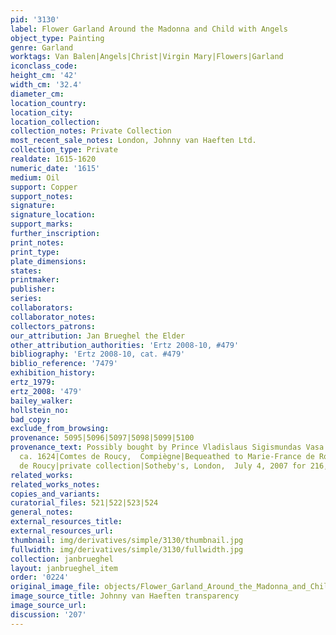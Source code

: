 ```yaml
---
pid: '3130'
label: Flower Garland Around the Madonna and Child with Angels
object_type: Painting
genre: Garland
worktags: Van Balen|Angels|Christ|Virgin Mary|Flowers|Garland
iconclass_code:
height_cm: '42'
width_cm: '32.4'
diameter_cm:
location_country:
location_city:
location_collection:
collection_notes: Private Collection
most_recent_sale_notes: London, Johnny van Haeften Ltd.
collection_type: Private
realdate: 1615-1620
numeric_date: '1615'
medium: Oil
support: Copper
support_notes:
signature:
signature_location:
support_marks:
further_inscription:
print_notes:
print_type:
plate_dimensions:
states:
printmaker:
publisher:
series:
collaborators:
collaborator_notes:
collectors_patrons:
our_attribution: Jan Brueghel the Elder
other_attribution_authorities: 'Ertz 2008-10, #479'
bibliography: 'Ertz 2008-10, cat. #479'
biblio_reference: '7479'
exhibition_history:
ertz_1979:
ertz_2008: '479'
bailey_walker:
hollstein_no:
bad_copy:
exclude_from_browsing:
provenance: 5095|5096|5097|5098|5099|5100
provenance_text: Possibly bought by Prince Vladislaus Sigismundas Vasa of Poland,
  ca. 1624|Comtes de Roucy,  Compiègne|Bequeathed to Marie-France de Roucy (1847-1914),  Compiègne|Simone
  de Roucy|private collection|Sotheby's, London,  July 4, 2007 for 216,000 pounds
related_works:
related_works_notes:
copies_and_variants:
curatorial_files: 521|522|523|524
general_notes:
external_resources_title:
external_resources_url:
thumbnail: img/derivatives/simple/3130/thumbnail.jpg
fullwidth: img/derivatives/simple/3130/fullwidth.jpg
collection: janbrueghel
layout: janbrueghel_item
order: '0224'
original_image_file: objects/Flower_Garland_Around_the_Madonna_and_Child_with_Angels.jpg
image_source_title: Johnny van Haeften transparency
image_source_url:
discussion: '207'
---
```

